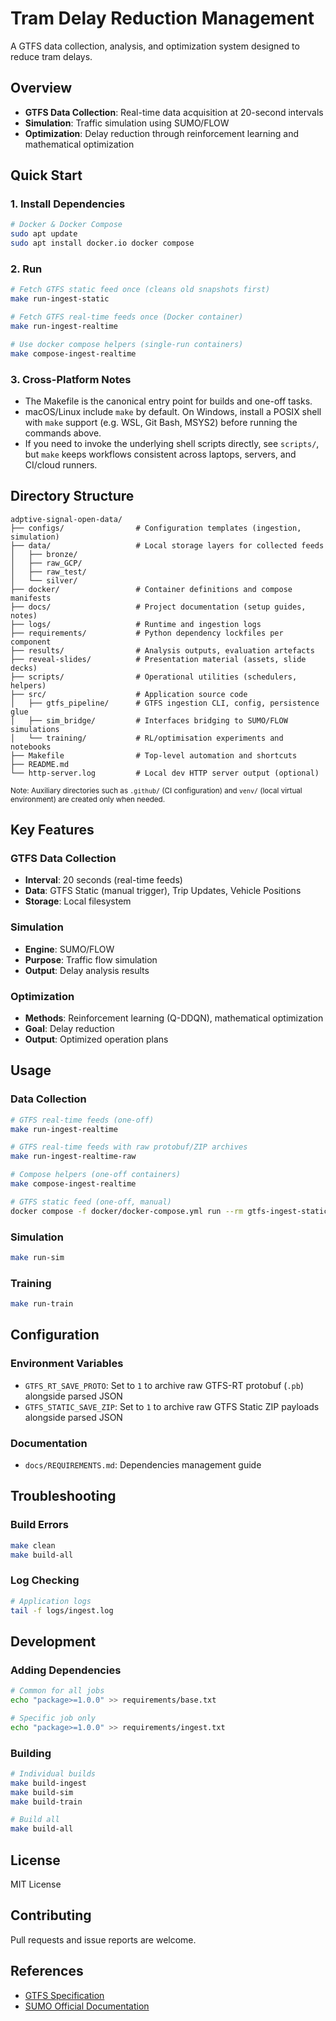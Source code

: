 # Tram Delay Reduction Management

A GTFS data collection, analysis, and optimization system designed to reduce tram delays.

## Overview

- **GTFS Data Collection**: Real-time data acquisition at 20-second intervals
- **Simulation**: Traffic simulation using SUMO/FLOW
- **Optimization**: Delay reduction through reinforcement learning and mathematical optimization

## Quick Start

### 1. Install Dependencies
```bash
# Docker & Docker Compose
sudo apt update
sudo apt install docker.io docker compose

```

### 2. Run
```bash
# Fetch GTFS static feed once (cleans old snapshots first)
make run-ingest-static

# Fetch GTFS real-time feeds once (Docker container)
make run-ingest-realtime

# Use docker compose helpers (single-run containers)
make compose-ingest-realtime
```

### 3. Cross-Platform Notes
- The Makefile is the canonical entry point for builds and one-off tasks.  
- macOS/Linux include `make` by default. On Windows, install a POSIX shell with `make` support (e.g. WSL, Git Bash, MSYS2) before running the commands above.  
- If you need to invoke the underlying shell scripts directly, see `scripts/`, but `make` keeps workflows consistent across laptops, servers, and CI/cloud runners.

## Directory Structure

```
adptive-signal-open-data/
├── configs/                # Configuration templates (ingestion, simulation)
├── data/                   # Local storage layers for collected feeds
│   ├── bronze/
│   ├── raw_GCP/
│   ├── raw_test/
│   └── silver/
├── docker/                 # Container definitions and compose manifests
├── docs/                   # Project documentation (setup guides, notes)
├── logs/                   # Runtime and ingestion logs
├── requirements/           # Python dependency lockfiles per component
├── results/                # Analysis outputs, evaluation artefacts
├── reveal-slides/          # Presentation material (assets, slide decks)
├── scripts/                # Operational utilities (schedulers, helpers)
├── src/                    # Application source code
│   ├── gtfs_pipeline/      # GTFS ingestion CLI, config, persistence glue
│   ├── sim_bridge/         # Interfaces bridging to SUMO/FLOW simulations
│   └── training/           # RL/optimisation experiments and notebooks
├── Makefile                # Top-level automation and shortcuts
├── README.md
└── http-server.log         # Local dev HTTP server output (optional)
```

<small>Note: Auxiliary directories such as `.github/` (CI configuration) and `venv/` (local virtual environment) are created only when needed.</small>

## Key Features

### GTFS Data Collection
- **Interval**: 20 seconds (real-time feeds)
- **Data**: GTFS Static (manual trigger), Trip Updates, Vehicle Positions
- **Storage**: Local filesystem

### Simulation
- **Engine**: SUMO/FLOW
- **Purpose**: Traffic flow simulation
- **Output**: Delay analysis results

### Optimization
- **Methods**: Reinforcement learning (Q-DDQN), mathematical optimization
- **Goal**: Delay reduction
- **Output**: Optimized operation plans

## Usage

### Data Collection
```bash
# GTFS real-time feeds (one-off)
make run-ingest-realtime

# GTFS real-time feeds with raw protobuf/ZIP archives
make run-ingest-realtime-raw

# Compose helpers (one-off containers)
make compose-ingest-realtime

# GTFS static feed (one-off, manual)
docker compose -f docker/docker-compose.yml run --rm gtfs-ingest-static
```

### Simulation
```bash
make run-sim
```

### Training
```bash
make run-train
```

## Configuration

### Environment Variables
- `GTFS_RT_SAVE_PROTO`: Set to `1` to archive raw GTFS-RT protobuf (`.pb`) alongside parsed JSON
- `GTFS_STATIC_SAVE_ZIP`: Set to `1` to archive raw GTFS Static ZIP payloads alongside parsed JSON

### Documentation
- `docs/REQUIREMENTS.md`: Dependencies management guide

## Troubleshooting

### Build Errors
```bash
make clean
make build-all
```

### Log Checking
```bash
# Application logs
tail -f logs/ingest.log
```

## Development

### Adding Dependencies
```bash
# Common for all jobs
echo "package>=1.0.0" >> requirements/base.txt

# Specific job only
echo "package>=1.0.0" >> requirements/ingest.txt
```

### Building
```bash
# Individual builds
make build-ingest
make build-sim
make build-train

# Build all
make build-all
```

## License

MIT License

## Contributing

Pull requests and issue reports are welcome.

## References

- [GTFS Specification](https://developers.google.com/transit/gtfs)
- [SUMO Official Documentation](https://sumo.dlr.de/docs/)
